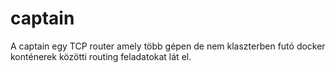 # captain
A captain egy TCP router amely több gépen de nem klaszterben futó docker konténerek közötti routing feladatokat lát el.
